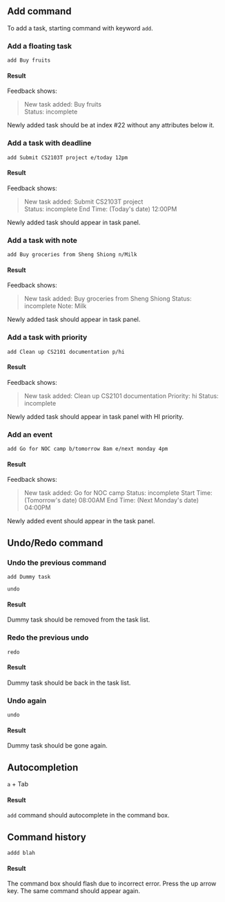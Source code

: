 ## Add command

To add a task, starting command with keyword `add`.

### Add a floating task

`add Buy fruits`

#### Result

Feedback shows:

> New task added: Buy fruits<br/>
> Status: incomplete

Newly added task should be at index #22 without any attributes below it.

### Add a task with deadline

`add Submit CS2103T project e/today 12pm`

#### Result

Feedback shows:

> New task added: Submit CS2103T project<br>
> Status: incomplete
> End Time: (Today's date) 12:00PM

Newly added task should appear in task panel.

### Add a task with note

`add Buy groceries from Sheng Shiong n/Milk`

#### Result

Feedback shows:

> New task added: Buy groceries from Sheng Shiong
> Status: incomplete
> Note: Milk

Newly added task should appear in task panel.

### Add a task with priority

`add Clean up CS2101 documentation p/hi`

#### Result

Feedback shows:

> New task added: Clean up CS2101 documentation
> Priority: hi
> Status: incomplete

Newly added task should appear in task panel with HI priority.

### Add an event

`add Go for NOC camp b/tomorrow 8am e/next monday 4pm`

#### Result

Feedback shows:

> New task added: Go for NOC camp
> Status: incomplete
> Start Time: (Tomorrow's date) 08:00AM
> End Time: (Next Monday's date) 04:00PM

Newly added event should appear in the task panel.

## Undo/Redo command

### Undo the previous command

`add Dummy task`

`undo`

#### Result

Dummy task should be removed from the task list.

### Redo the previous undo

`redo`

#### Result

Dummy task should be back in the task list.

### Undo again

`undo`

#### Result

Dummy task should be gone again.

## Autocompletion

`a` + Tab

#### Result

`add` command should autocomplete in the command box.


## Command history

`addd blah`

#### Result

The command box should flash due to incorrect error. Press the up arrow key. The same command should appear again.

